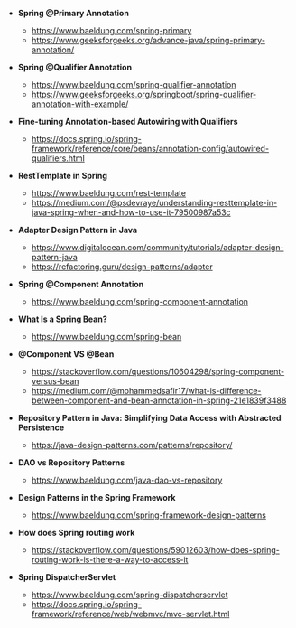 - **Spring @Primary Annotation**
    - https://www.baeldung.com/spring-primary
    - https://www.geeksforgeeks.org/advance-java/spring-primary-annotation/


- **Spring @Qualifier Annotation**
    - https://www.baeldung.com/spring-qualifier-annotation
    - https://www.geeksforgeeks.org/springboot/spring-qualifier-annotation-with-example/


- **Fine-tuning Annotation-based Autowiring with Qualifiers** 
    - https://docs.spring.io/spring-framework/reference/core/beans/annotation-config/autowired-qualifiers.html


- **RestTemplate in Spring**
    - https://www.baeldung.com/rest-template
    - https://medium.com/@psdevraye/understanding-resttemplate-in-java-spring-when-and-how-to-use-it-79500987a53c


- **Adapter Design Pattern in Java**
    - https://www.digitalocean.com/community/tutorials/adapter-design-pattern-java
    - https://refactoring.guru/design-patterns/adapter


- **Spring @Component Annotation**
    - https://www.baeldung.com/spring-component-annotation
    

- **What Is a Spring Bean?**
    - https://www.baeldung.com/spring-bean


- **@Component VS @Bean**
    - https://stackoverflow.com/questions/10604298/spring-component-versus-bean
    - https://medium.com/@mohammedsafir17/what-is-difference-between-component-and-bean-annotation-in-spring-21e1839f3488


- **Repository Pattern in Java: Simplifying Data Access with Abstracted Persistence**
    - https://java-design-patterns.com/patterns/repository/


- **DAO vs Repository Patterns**
    - https://www.baeldung.com/java-dao-vs-repository


- **Design Patterns in the Spring Framework**
    - https://www.baeldung.com/spring-framework-design-patterns


- **How does Spring routing work**
    - https://stackoverflow.com/questions/59012603/how-does-spring-routing-work-is-there-a-way-to-access-it


- **Spring DispatcherServlet**
    - https://www.baeldung.com/spring-dispatcherservlet
    - https://docs.spring.io/spring-framework/reference/web/webmvc/mvc-servlet.html